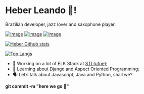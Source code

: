 # Heber Leando 🎷!
Brazilian developer, jazz lover and saxophone player. <br>


[![image](https://img.shields.io/badge/LinkedIn-0077B5)](https://www.linkedin.com/in/heberleandroluz/)
[![image](https://img.shields.io/badge/Gmail-D14836)](mailto:heberleandroluz@gmail.com)
[![image](https://img.shields.io/badge/Instagram-E4405F)](https://www.instagram.com/heberleandroluz/)

[
![Heber Github stats](https://github-readme-stats.vercel.app/api?username=HeberLeandro&layout=compact&theme=dracula)](https://github.com/anuraghazra/github-readme-stats)

[![Top Langs](https://github-readme-stats.vercel.app/api/top-langs/?username=HeberLeandro&layout=compact&theme=dracula&hide=html,css)](https://github.com/HeberLeandro/)


- 💪 Working on a lot of ELK Stack at [STI (ufpe)](https://www.ufpe.br/sti);
- 🧠 Learning about Django and Aspect Oriented Programming;
- 🗣 Let’s talk about Javascript, Java and Python, shall we? 



**git commit -m "here we go 🚀"**


<!--
**HeberLeandro/HeberLeandro** is a ✨ _special_ ✨ repository because its `README.md` (this file) appears on your GitHub profile.

Here are some ideas to get you started:

- 🔭 I’m currently working on ...
- 🌱 I’m currently learning ...
- 👯 I’m looking to collaborate on ...
- 🤔 I’m looking for help with ...
- 💬 Ask me about ...
- 📫 How to reach me: ...
- 😄 Pronouns: ...
- ⚡ Fun fact: ...
-->
